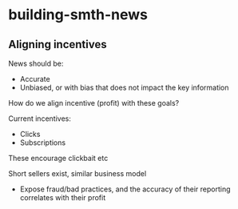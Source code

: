 # building-smth-news


## Aligning incentives

News should be:
* Accurate
* Unbiased, or with bias that does not impact the key information

How do we align incentive (profit) with these goals?

Current incentives:
* Clicks
* Subscriptions

These encourage clickbait etc

Short sellers exist, similar business model
* Expose fraud/bad practices, and the accuracy of their reporting correlates with their profit
